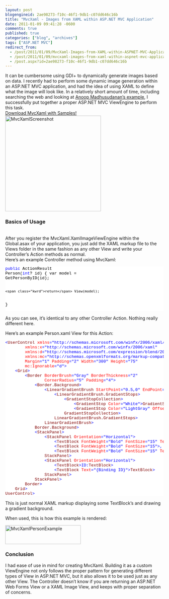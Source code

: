 ```yaml
---
layout: post
blogengineid: 2ae98273-f10c-46f1-9db1-c07dd646c16b
title: "MvcXaml - Images from XAML within ASP.NET MVC Application"
date: 2011-01-09 09:41:28 -0600
comments: true
published: true
categories: ["blog", "archives"]
tags: ["ASP.NET MVC"]
redirect_from: 
  - /post/2011/01/09/MvcXaml-Images-from-XAML-within-ASPNET-MVC-Application
  - /post/2011/01/09/mvcxaml-images-from-xaml-within-aspnet-mvc-application
  - /post.aspx?id=2ae98273-f10c-46f1-9db1-c07dd646c16b
---
```

<!-- more -->

It can be cumbersome using GDI+ to dynamically generate images based on data. I recently had to perform some dynamic image generation within an ASP.NET MVC application, and had the idea of using XAML to define what the image will look like. In a relatively short amount of time, including searching the web and looking at <a href="http://amazedsaint.blogspot.com/2010/07/xaml-meets-aspnet-mvc-create-databound.html">Anoop Madhusudanan’s example</a>, I successfully put together a proper ASP.NET MVC ViewEngine to perform this task.  
<a href="http://mvcxaml.codeplex.com">Download MvcXaml with Samples!</a>  
<a href="/images/postsMvcXamlScreenshot.png"><img style="background-image: none; border-bottom: 0px; border-left: 0px; padding-left: 0px; padding-right: 0px; display: inline; border-top: 0px; border-right: 0px; padding-top: 0px" title="MvcXamlScreenshot" border="0" alt="MvcXamlScreenshot" src="/images/postsMvcXamlScreenshot_thumb.png" width="304" height="304" /></a>  <h3>Basics of Usage</h3>  
After you register the MvcXaml.XamlImageViewEngine within the Global.asax of your application, you just add the XAML markup file to the Views folder in the same fashion as any other View and write your Controller’s Action methods as normal.  
Here’s an example Controller method using MvcXaml:  <pre class="csharpcode"><span class="kwrd">public</span> ActionResult Person(<span class="kwrd">int</span>? id)
{
    var model = GetPersonByID(id);

    <span class="kwrd">return</span> View(model);
}</pre>
<style type="text/css">
.csharpcode, .csharpcode pre
{
	font-size: small;
	color: black;
	font-family: consolas, "Courier New", courier, monospace;
	background-color: #ffffff;
	/*white-space: pre;*/
}
.csharpcode pre { margin: 0em; }
.csharpcode .rem { color: #008000; }
.csharpcode .kwrd { color: #0000ff; }
.csharpcode .str { color: #006080; }
.csharpcode .op { color: #0000c0; }
.csharpcode .preproc { color: #cc6633; }
.csharpcode .asp { background-color: #ffff00; }
.csharpcode .html { color: #800000; }
.csharpcode .attr { color: #ff0000; }
.csharpcode .alt 
{
	background-color: #f4f4f4;
	width: 100%;
	margin: 0em;
}
.csharpcode .lnum { color: #606060; }</style>


As you can see, it’s identical to any other Controller Action. Nothing really different here.


Here’s an example Person.xaml View for this Action:

<pre class="csharpcode"><span class="kwrd"><</span><span class="html">UserControl</span> <span class="attr">xmlns</span><span class="kwrd">=&quot;http://schemas.microsoft.com/winfx/2006/xaml/presentation&quot;</span>
        <span class="attr">xmlns:x</span><span class="kwrd">=&quot;http://schemas.microsoft.com/winfx/2006/xaml&quot;</span>
        <span class="attr">xmlns:d</span><span class="kwrd">=&quot;http://schemas.microsoft.com/expression/blend/2008&quot;</span>
        <span class="attr">xmlns:mc</span><span class="kwrd">=&quot;http://schemas.openxmlformats.org/markup-compatibility/2006&quot;</span>
        <span class="attr">Margin</span><span class="kwrd">=&quot;1&quot;</span> <span class="attr">Padding</span><span class="kwrd">=&quot;2&quot;</span> <span class="attr">Width</span><span class="kwrd">=&quot;300&quot;</span> <span class="attr">Height</span><span class="kwrd">=&quot;75&quot;</span>
        <span class="attr">mc:Ignorable</span><span class="kwrd">=&quot;d&quot;</span><span class="kwrd">></span>
    <span class="kwrd"><</span><span class="html">Grid</span><span class="kwrd">></span>
        <span class="kwrd"><</span><span class="html">Border</span> <span class="attr">BorderBrush</span><span class="kwrd">=&quot;Gray&quot;</span> <span class="attr">BorderThickness</span><span class="kwrd">=&quot;2&quot;</span>
                <span class="attr">CornerRadius</span><span class="kwrd">=&quot;5&quot;</span> <span class="attr">Padding</span><span class="kwrd">=&quot;4&quot;</span><span class="kwrd">></span>
            <span class="kwrd"><</span><span class="html">Border.Background</span><span class="kwrd">></span>
                <span class="kwrd"><</span><span class="html">LinearGradientBrush</span> <span class="attr">StartPoint</span><span class="kwrd">=&quot;0.5,0&quot;</span> <span class="attr">EndPoint</span><span class="kwrd">=&quot;0.5,1&quot;</span><span class="kwrd">></span>
                    <span class="kwrd"><</span><span class="html">LinearGradientBrush.GradientStops</span><span class="kwrd">></span>
                        <span class="kwrd"><</span><span class="html">GradientStopCollection</span><span class="kwrd">></span>
                            <span class="kwrd"><</span><span class="html">GradientStop</span> <span class="attr">Color</span><span class="kwrd">=&quot;White&quot;</span><span class="kwrd">></</span><span class="html">GradientStop</span><span class="kwrd">></span>
                            <span class="kwrd"><</span><span class="html">GradientStop</span> <span class="attr">Color</span><span class="kwrd">=&quot;LightGray&quot;</span> <span class="attr">Offset</span><span class="kwrd">=&quot;1&quot;</span><span class="kwrd">></</span><span class="html">GradientStop</span><span class="kwrd">></span>
                        <span class="kwrd"></</span><span class="html">GradientStopCollection</span><span class="kwrd">></span>
                    <span class="kwrd"></</span><span class="html">LinearGradientBrush.GradientStops</span><span class="kwrd">></span>
                <span class="kwrd"></</span><span class="html">LinearGradientBrush</span><span class="kwrd">></span>
            <span class="kwrd"></</span><span class="html">Border.Background</span><span class="kwrd">></span>
            <span class="kwrd"><</span><span class="html">StackPanel</span><span class="kwrd">></span>
                <span class="kwrd"><</span><span class="html">StackPanel</span> <span class="attr">Orientation</span><span class="kwrd">=&quot;Horizontal&quot;</span><span class="kwrd">></span>
                    <span class="kwrd"><</span><span class="html">TextBlock</span> <span class="attr">FontWeight</span><span class="kwrd">=&quot;Bold&quot;</span> <span class="attr">FontSize</span><span class="kwrd">=&quot;15&quot;</span> <span class="attr">Text</span><span class="kwrd">=&quot;{Binding LastName}&quot;</span><span class="kwrd">/></span>
                    <span class="kwrd"><</span><span class="html">TextBlock</span> <span class="attr">FontWeight</span><span class="kwrd">=&quot;Bold&quot;</span> <span class="attr">FontSize</span><span class="kwrd">=&quot;15&quot;</span><span class="kwrd">></span>, <span class="kwrd"></</span><span class="html">TextBlock</span><span class="kwrd">></span>
                    <span class="kwrd"><</span><span class="html">TextBlock</span> <span class="attr">FontWeight</span><span class="kwrd">=&quot;Bold&quot;</span> <span class="attr">FontSize</span><span class="kwrd">=&quot;15&quot;</span> <span class="attr">Text</span><span class="kwrd">=&quot;{Binding FirstName}&quot;</span><span class="kwrd">></</span><span class="html">TextBlock</span><span class="kwrd">></span>
                <span class="kwrd"></</span><span class="html">StackPanel</span><span class="kwrd">></span>
                <span class="kwrd"><</span><span class="html">StackPanel</span> <span class="attr">Orientation</span><span class="kwrd">=&quot;Horizontal&quot;</span><span class="kwrd">></span>
                    <span class="kwrd"><</span><span class="html">TextBlock</span><span class="kwrd">></span>ID:<span class="kwrd"></</span><span class="html">TextBlock</span><span class="kwrd">></span>
                    <span class="kwrd"><</span><span class="html">TextBlock</span> <span class="attr">Text</span><span class="kwrd">=&quot;{Binding ID}&quot;</span><span class="kwrd">></</span><span class="html">TextBlock</span><span class="kwrd">></span>
                <span class="kwrd"></</span><span class="html">StackPanel</span><span class="kwrd">></span>
            <span class="kwrd"></</span><span class="html">StackPanel</span><span class="kwrd">></span>
        <span class="kwrd"></</span><span class="html">Border</span><span class="kwrd">></span>
    <span class="kwrd"></</span><span class="html">Grid</span><span class="kwrd">></span>
<span class="kwrd"></</span><span class="html">UserControl</span><span class="kwrd">></span></pre>
<style type="text/css">
.csharpcode, .csharpcode pre
{
	font-size: small;
	color: black;
	font-family: consolas, "Courier New", courier, monospace;
	background-color: #ffffff;
	/*white-space: pre;*/
}
.csharpcode pre { margin: 0em; }
.csharpcode .rem { color: #008000; }
.csharpcode .kwrd { color: #0000ff; }
.csharpcode .str { color: #006080; }
.csharpcode .op { color: #0000c0; }
.csharpcode .preproc { color: #cc6633; }
.csharpcode .asp { background-color: #ffff00; }
.csharpcode .html { color: #800000; }
.csharpcode .attr { color: #ff0000; }
.csharpcode .alt 
{
	background-color: #f4f4f4;
	width: 100%;
	margin: 0em;
}
.csharpcode .lnum { color: #606060; }</style>


This is just normal XAML markup displaying some TextBlock’s and drawing a gradient background.


When used, this is how this example is rendered:


<a href="/images/postsMvcXamlPersonExample.png"><img style="background-image: none; border-bottom: 0px; border-left: 0px; padding-left: 0px; padding-right: 0px; display: inline; border-top: 0px; border-right: 0px; padding-top: 0px" title="MvcXamlPersonExample" border="0" alt="MvcXamlPersonExample" src="/images/postsMvcXamlPersonExample_thumb.png" width="240" height="60" /></a>

<h3>Conclusion</h3>


I had ease of use in mind for creating MvcXaml. Building it as a custom ViewEngine not only follows the proper pattern for generating different types of View in ASP.NET MVC, but it also allows it to be used just as any other View. The Controller doesn’t know if you are returning an ASP.NET Web Forms View or a XAML Image View, and keeps with proper separation of concerns.

